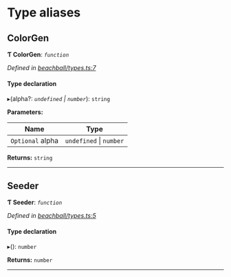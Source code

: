 

# Type aliases

<a id="colorgen"></a>

##  ColorGen

**Ƭ ColorGen**: *`function`*

*Defined in [beachball/types.ts:7](https://github.com/polkadot-js/ui/blob/3ce8b5b/packages/ui-identicon/src/beachball/types.ts#L7)*

#### Type declaration
▸(alpha?: *`undefined` \| `number`*): `string`

**Parameters:**

| Name | Type |
| ------ | ------ |
| `Optional` alpha | `undefined` \| `number` |

**Returns:** `string`

___
<a id="seeder"></a>

##  Seeder

**Ƭ Seeder**: *`function`*

*Defined in [beachball/types.ts:5](https://github.com/polkadot-js/ui/blob/3ce8b5b/packages/ui-identicon/src/beachball/types.ts#L5)*

#### Type declaration
▸(): `number`

**Returns:** `number`

___

